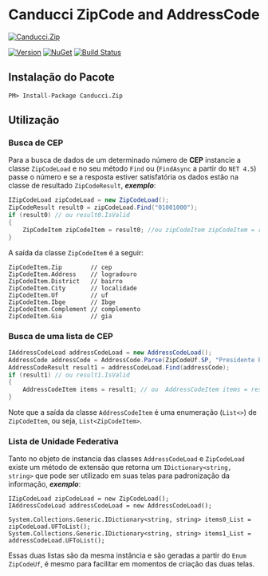 # Canducci ZipCode and AddressCode

[![Canducci.Zip](https://6w6tag.bn1304.livefilestore.com/y4mfIUSRjndxz0Gi9liAONy94MJIAT5Fi_FBeeiT-TBjpBQV6SID2wt8PVRcaJ68sz4FxlbzfMJ_SynJEy5C_-iR_WAuNo7_sAFtiDCV7_ZrXH6LabC6yTWbZ0L7NSPvDO8tPjHNMdZcKL7q7UXl6q2F7437Tqks0aK7vPCTiVIviUdOIx8vfx9kS2-LRSElFP4Vg0CTftpqKEX-k0F_UOjC1C7TXVb777pX7YD-XCqyAk/if_Facebook_UI-08_2344308.png)](https://www.nuget.org/packages/Canducci.Zip/)

[![Version](https://img.shields.io/nuget/v/Canducci.Zip.svg?style=plastic&label=version)](https://www.nuget.org/packages/Canducci.Zip/)
[![NuGet](https://img.shields.io/nuget/dt/Canducci.Zip.svg)](https://www.nuget.org/packages/Canducci.Zip/)
[![Build Status](https://travis-ci.org/fulviocanducci/Canducci.Zip.svg?branch=master)](https://travis-ci.org/fulviocanducci/Canducci.Zip)

## Instalação do Pacote


```
PM> Install-Package Canducci.Zip
```

## Utilização

### Busca de CEP

Para a busca de dados de um determinado número de **CEP** instancie a classe `ZipCodeLoad` e no seu método `Find` ou (`FindAsync` a partir do `NET 4.5`) passe o número e se a resposta estiver satisfatória os dados estão na classe de resultado `ZipCodeResult`, ***exemplo***:

```csharp
IZipCodeLoad zipCodeLoad = new ZipCodeLoad();
ZipCodeResult result0 = zipCodeLoad.Find("01001000");
if (result0) // ou result0.IsValid
{
    ZipCodeItem zipCodeItem = result0; //ou zipCodeItem zipCodeItem = result0.Value;
}
```

A saída da classe `ZipCodeItem` é a seguir:

```
ZipCodeItem.Zip        // cep
ZipCodeItem.Address    // logradouro
ZipCodeItem.District   // bairro
ZipCodeItem.City       // localidade
ZipCodeItem.Uf         // uf
ZipCodeItem.Ibge       // Ibge
ZipCodeItem.Complement // complemento
ZipCodeItem.Gia        // gia
```

### Busca de uma lista de CEP

```csharp
IAddressCodeLoad addressCodeLoad = new AddressCodeLoad();
AddressCode addressCode = AddressCode.Parse(ZipCodeUf.SP, "Presidente Prudente", "AVE");
AddressCodeResult result1 = addressCodeLoad.Find(addressCode);
if (result1) // ou result1.IsValid
{
    AddressCodeItem items = result1; // ou  AddressCodeItem items = result1.Value;
}
```
Note que a saída da classe `AddressCodeItem` é uma enumeração (`List<>`) de `ZipCodeItem`, ou seja, `List<ZipCodeItem>`.

### Lista de Unidade Federativa

Tanto no objeto de instancia das classes `AddressCodeLoad` e `ZipCodeLoad` existe um método de extensão que retorna um `IDictionary<string, string>` que pode ser utilizado em suas telas para padronização da informação, ***exemplo***: 

```
IZipCodeLoad zipCodeLoad = new ZipCodeLoad();
IAddressCodeLoad addressCodeLoad = new AddressCodeLoad();

System.Collections.Generic.IDictionary<string, string> items0_List = zipCodeLoad.UFToList(); 
System.Collections.Generic.IDictionary<string, string> items1_List = addressCodeLoad.UFToList();
```
Essas duas listas são da mesma instância e são geradas a partir do `Enum` `ZipCodeUf`, é mesmo para facilitar em momentos de criação das duas telas.
